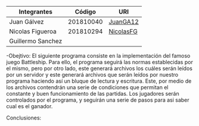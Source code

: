 |Integrantes|Código|URI|
|-----------|------|---|
|Juan Gálvez|201810040|[JuanGA12](https://github.com/JuanGA12)
|Nicolas Figueroa|201810294|[NicolasFG](https://github.com/NicolasFG)
|Guillermo Sanchez||[]()

-Obejtivo: 
El siguiente programa consiste en la implementación del famoso juego Battleship.
Para ello, el programa seguirá las normas establecidas por el mismo, pero por otro lado, este
generará archivos los cuáles serán leídos por un servidor y este generará archivos que serán leídos
por nuestro programa haciendo así un bluque de lectura y escritura. Este, por medio de los archivos 
contendrán una serie de condiciones que permitan el constante y buen funcionamiento de las partidas. 
Los jugadores serán controlados por el programa, y seguirán una serie de pasos para asi saber cual es el ganador.

Conclusiones:



